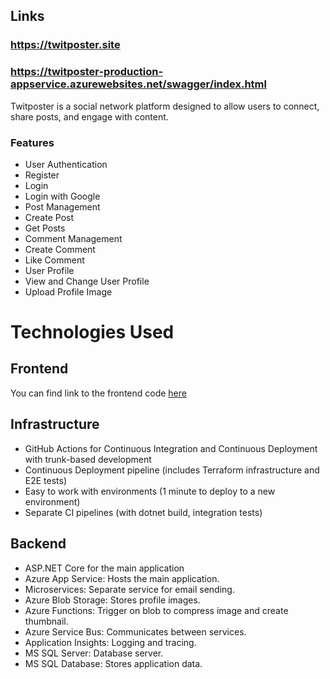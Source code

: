 
## Links
### https://twitposter.site
### https://twitposter-production-appservice.azurewebsites.net/swagger/index.html
Twitposter is a social network platform designed to allow users to connect, share posts, and engage with content.

### Features

- User Authentication
- Register
- Login
- Login with Google
- Post Management
- Create Post
- Get Posts
- Comment Management
- Create Comment
- Like Comment
- User Profile
- View and Change User Profile
- Upload Profile Image

# Technologies Used

## Frontend

You can find link to the frontend code [here](https://github.com/wallyrion/TwitPoster.UI)


## Infrastructure
- GitHub Actions for Continuous Integration and Continuous Deployment with trunk-based development
- Continuous Deployment pipeline (includes Terraform infrastructure and E2E tests)
- Easy to work with environments (1 minute to deploy to a new environment)
- Separate CI pipelines (with dotnet build, integration tests)

## Backend
- ASP.NET Core for the main application
- Azure App Service: Hosts the main application.
- Microservices: Separate service for email sending.
- Azure Blob Storage: Stores profile images.
- Azure Functions: Trigger on blob to compress image and create thumbnail.
- Azure Service Bus: Communicates between services.
- Application Insights: Logging and tracing.
- MS SQL Server: Database server.
- MS SQL Database: Stores application data.
